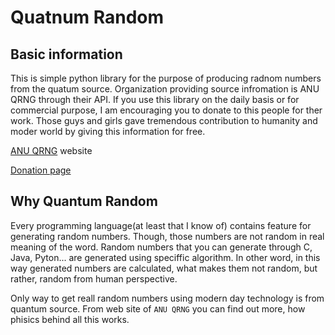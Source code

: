 # Quatnum Random

## Basic information
This is simple python library for the purpose of producing radnom numbers from the quatum source. Organization providing source infromation is ANU QRNG through their API. If you use this library on the daily basis or for commercial purpose, I am encouraging you to donate to this people for ther work. Those guys and girls gave tremendous contribution to humanity and moder world by giving this information for free.

[ANU QRNG](https://qrng.anu.edu.au/) website

[Donation page](https://engage.anu.edu.au/giving/give-now?id=bc08b83a-e103-4038-b394-8d07347084d2)

## Why Quantum Random
Every programming language(at least that I know of) contains feature for generating random numbers. Though, those numbers are not random in real meaning of the word. Random numbers that you can generate through C, Java, Pyton... are generated using speciffic algorithm. In other word, in this way generated numbers are calculated, what makes them not random, but rather, random from human perspective.

Only way to get reall random numbers using modern day technology is from quantum source. From web site of `ANU QRNG` you can find out more, how phisics behind all this works.